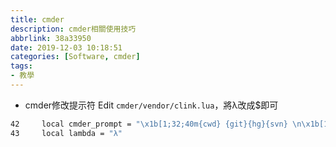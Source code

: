 ```yaml
---
title: cmder
description: cmder相關使用技巧
abbrlink: 38a33950
date: 2019-12-03 10:18:51
categories: [Software, cmder]
tags:
- 教學
---
```

* cmder修改提示符
Edit `cmder/vendor/clink.lua`，將λ改成$即可

```sh
42     local cmder_prompt = "\x1b[1;32;40m{cwd} {git}{hg}{svn} \n\x1b[1;39;40m{lamb} \x1b[0m"
43     local lambda = "λ"
```